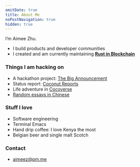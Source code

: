 ```yaml
---
omitDate: true
title: About Me 
noPostNavigation: true
hidden: true
---
```


I’m Aimee Zhu.

- I build products and developer communities
- I created and am currently maintaining [**Rust in Blockchain**](https://rustinblockchain.org/)

### Things I am hacking on
- A hackathon project: [The Big Announcement](https://github.com/Aimeedeer/bigannouncement) 
- Status report: [Coconut Reports](../../reports)
- Life adventure in [Cocoverse](https://cocoverse.com)
- [Random essays in Chinese](https://newhacker.org)

### Stuff I love
- Software engineering
- Terminal Emacs
- Hand drip coffee: I love Kenya the most
- Belgian beer and single malt Scotch 

### Contact
- aimeez@pm.me
